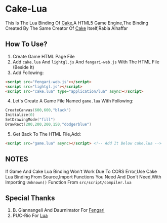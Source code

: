 # Cake-Lua
This Is The Lua Binding Of [Cake](https://github.com/Cake-Engine/Cake),A HTML5 Game Engine,The Binding Created By The Same Creator Of [Cake](https://github.com/Cake-Engine/Cake) Itself,Rabia Alhaffar

## How To Use?
1. Create Game HTML Page File
2. Add `cake.lua` And `lightgl.js` And `fengari-web.js` With The HTML File (Beside It)
3. Add Following:
```html
<script src="fengari-web.js"></script>
<script src="lightgl.js"></script>
<script src="cake.lua" type="application/lua" async></script>
```
4. Let's Create A Game File Named `game.lua` With Following:
```lua
CreateCanvas(600,600,"black")
Initialize(0)
SetDrawingMode("fill")
DrawRect(200,200,200,150,"dodgerblue")
```
5. Get Back To The HTML File,Add:
```html
<script src="game.lua" async></script> <!-- Add It Below cake.lua -->
```
## NOTES
If Game And Cake Lua Binding Won't Work Due To CORS Error,Use Cake Lua Binding From Source,Import Functions You Need And Don't Need,With Importing `Unknown()` Function From `src/script/compiler.lua`

## Special Thanks
1. B. Giannangeli And Daurnimator For [Fengari](https://fengari.io)
2. PUC-Rio For [Lua](https://lua.org)
